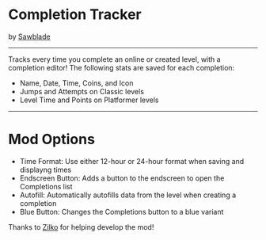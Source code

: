 # Completion Tracker
by [Sawblade](user:14662713)

---
Tracks every time you complete an online or created level, with a completion editor!
The following stats are saved for each completion:
* Name, Date, Time, Coins, and Icon
* Jumps and Attempts on <cj>Classic</c> levels
* Level Time and Points on <cp>Platformer</c> levels

---
# Mod Options
* Time Format: Use either 12-hour or 24-hour format when saving and displayng times
* Endscreen Button: Adds a button to the endscreen to open the Completions list
* Autofill: Automatically autofills data from the level when creating a completion
* Blue Button: Changes the Completions button to a blue variant

Thanks to [Zilko](user:10300913) for helping develop the mod!
